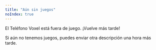 ```yaml
---
title: "Aún sin juegos"
noIndex: true
---
```


El Teléfono Voxel está fuera de juego. ¡Vuelve más tarde!

Si aún no tenemos juegos, puedes enviar otra descripción una hora más tarde.
